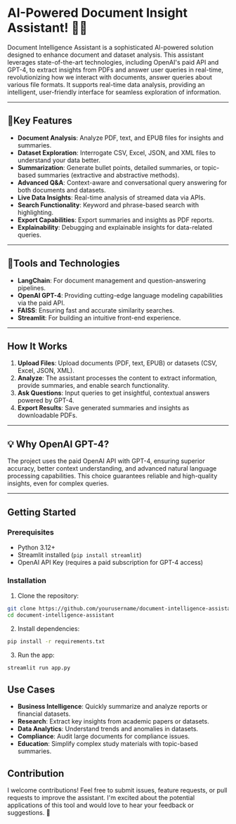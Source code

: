 # AI-Powered Document Insight Assistant! 📄🤖

Document Intelligence Assistant is a sophisticated AI-powered solution designed to enhance document and dataset analysis. This assistant leverages state-of-the-art technologies, including OpenAI's paid API and GPT-4, to extract insights from PDFs and answer user queries in real-time, revolutionizing how we interact with documents,   answer queries about various file formats. It supports real-time data analysis, providing an intelligent, user-friendly interface for seamless exploration of information.

---

## 🚀Key Features

- **Document Analysis**: Analyze PDF, text, and EPUB files for insights and summaries.
- **Dataset Exploration**: Interrogate CSV, Excel, JSON, and XML files to understand your data better.
- **Summarization**: Generate bullet points, detailed summaries, or topic-based summaries (extractive and abstractive methods).
- **Advanced Q&A**: Context-aware and conversational query answering for both documents and datasets.
- **Live Data Insights**: Real-time analysis of streamed data via APIs.
- **Search Functionality**: Keyword and phrase-based search with highlighting.
- **Export Capabilities**: Export summaries and insights as PDF reports.
- **Explainability**: Debugging and explainable insights for data-related queries.

---

## 🔧Tools and Technologies

- **LangChain**: For document management and question-answering pipelines.
- **OpenAI GPT-4**: Providing cutting-edge language modeling capabilities via the paid API.
- **FAISS**: Ensuring fast and accurate similarity searches.
- **Streamlit**: For building an intuitive front-end experience.

---

## How It Works

1. **Upload Files**: Upload documents (PDF, text, EPUB) or datasets (CSV, Excel, JSON, XML).
2. **Analyze**: The assistant processes the content to extract information, provide summaries, and enable search functionality.
3. **Ask Questions**: Input queries to get insightful, contextual answers powered by GPT-4.
4. **Export Results**: Save generated summaries and insights as downloadable PDFs.

---

## 💡 **Why OpenAI GPT-4?**
The project uses the paid OpenAI API with GPT-4, ensuring superior accuracy, better context understanding, and advanced natural language processing capabilities. This choice guarantees reliable and high-quality insights, even for complex queries.

---


## Getting Started

### Prerequisites

- Python 3.12+
- Streamlit installed (`pip install streamlit`)
- OpenAI API Key (requires a paid subscription for GPT-4 access)

### Installation

1. Clone the repository:
 ```bash
 git clone https://github.com/yourusername/document-intelligence-assistant.git
 cd document-intelligence-assistant
 ```
2. Install dependencies:
```bash
pip install -r requirements.txt
```

3. Run the app:
```bash
streamlit run app.py
```

## **Use Cases**
- **Business Intelligence**: Quickly summarize and analyze reports or financial datasets.
- **Research**: Extract key insights from academic papers or datasets.
- **Data Analytics**: Understand trends and anomalies in datasets.
- **Compliance**: Audit large documents for compliance issues.
- **Education**: Simplify complex study materials with topic-based summaries.

## Contribution
I welcome contributions! Feel free to submit issues, feature requests, or pull requests to improve the assistant. I'm excited about the potential applications of this tool and would love to hear your feedback or suggestions. 🚀

